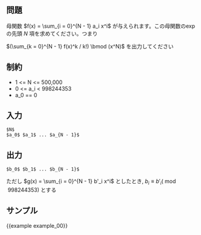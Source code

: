 問題
---------

母関数 $f(x) = \sum_{i = 0}^{N - 1} a_i x^i$ が与えられます。この母関数のexpの先頭 $N$ 項を求めてください。つまり

$(\sum_{k = 0}^{N - 1} f(x)^k / k!) \bmod (x^N)$ を出力してください


制約
---------

- 1 <= N <= 500,000
- 0 <= a_i < 998244353
- a_0 == 0

入力
---------

```
$N$
$a_0$ $a_1$ ... $a_{N - 1}$
```

出力
---------

```
$b_0$ $b_1$ ... $b_{N - 1}$
```

ただし $g(x) = \sum_{i = 0}^{N - 1} b'_i x^i$ としたとき, $b_i \equiv b'_i (\bmod 998244353)$ とする

サンプル
---------

{{example example_00}}
